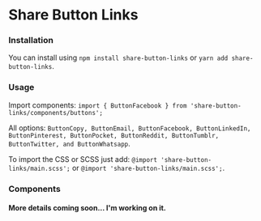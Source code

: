 # Share Button Links

### Installation

You can install using `npm install share-button-links` or `yarn add share-button-links`.

### Usage

Import components: `import { ButtonFacebook } from 'share-button-links/components/buttons';`

All options: `ButtonCopy, ButtonEmail, ButtonFacebook, ButtonLinkedIn, ButtonPinterest, ButtonPocket, ButtonReddit, ButtonTumblr, ButtonTwitter, and ButtonWhatsapp`.

To import the CSS or SCSS just add: `@import 'share-button-links/main.scss';` or `@import 'share-button-links/main.scss';`.

### Components

#### More details coming soon... I'm working on it.